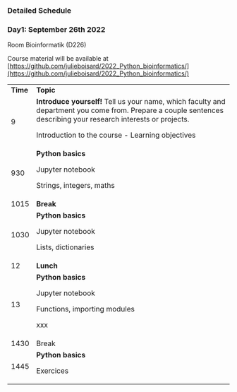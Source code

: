 ### Detailed Schedule


### Day1: September 26th 2022

Room Bioinformatik (D226)

Course material will be available at [https://github.com/julieboisard/2022_Python_bioinformatics/](https://github.com/julieboisard/2022_Python_bioinformatics/)


<table>
  <tr>
   <td><strong>Time</strong>
   </td>
   <td><strong>Topic</strong>
   </td>
  </tr>
  <tr>
   <td>9
   </td>
   <td><strong>Introduce yourself! </strong>Tell us your name, which faculty and department you come from. Prepare a couple sentences describing your research interests or projects.
<p>
Introduction to the course - Learning objectives
   </td>
  </tr>
  <tr>
   <td>930
   </td>
   <td><strong>Python basics</strong>
<p>
Jupyter notebook
<p>
Strings, integers, maths
   </td>
  </tr>
  <tr>
   <td>1015
   </td>
   <td><strong>Break</strong>
   </td>
  </tr>
  <tr>
   <td>1030
   </td>
   <td><strong>Python basics</strong>
<p>
Jupyter notebook
<p>
Lists, dictionaries
   </td>
  </tr>
  <tr>
   <td>12
   </td>
   <td><strong>Lunch</strong>
   </td>
  </tr>
  <tr>
   <td>13
   </td>
   <td><strong>Python basics</strong>
<p>
Jupyter notebook
<p>
Functions, importing modules
<p>
xxx
   </td>
  </tr>
  <tr>
   <td>1430
   </td>
   <td>Break
   </td>
  </tr>
  <tr>
   <td>1445
   </td>
   <td><strong>Python basics</strong>
<p>
Exercices
   </td>
  </tr>
</table>

##
